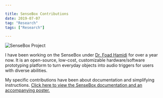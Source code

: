 ```yaml
---

title: SenseBox Contributions
date: 2019-07-07
tag: "Research"
tags: ["Research"]

---
```

![SenseBox Project](sensebox/featured.jpg)

I have been working on the SenseBox under [Dr. Foad Hamidi](http://www.foadhamidi.info/) for over a year now. It is an open-source, low-cost, customizable hardware/software prototyping platform to turn everyday objects into audio triggers for users with diverse abilities.

My specific contributions have been about documentation and simplifying instructions. [Click here to view the SenseBox documentation and an accompanying poster.](https://drive.google.com/drive/folders/1z5RPWJCwYCpCkvLv8kIiUE1-kjBkEnQI?usp=sharing)
